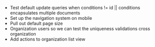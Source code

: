 * Test default update queries when conditions != id || conditions encapsulates multiple documents
* Set up the navigation system on mobile
* Pull out default page size
* Organization users so we can test the uniqueness validations cross organization
* Add actions to organization list view